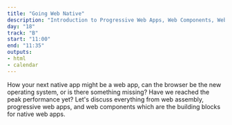 ```yaml
---
title: "Going Web Native"
description: "Introduction to Progressive Web Apps, Web Components, Web Assembly."
day: "18"
track: "B"
start: "11:00"
end: "11:35"
outputs:
- html
- calendar
---
```


How your next native app might be a web app, can the browser be the new operating system, or is there something missing? Have we reached the peak performance yet? Let's discuss everything from web assembly, progressive web apps, and web components which are the building blocks for native web apps.